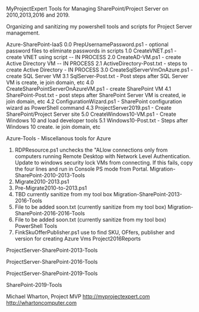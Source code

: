 MyProjectExpert Tools for Managing SharePoint/Project Server on 2010,2013,2016 and 2019.

Organizing and sanitizing my powershell tools and scripts for Project Server management.

Azure-SharePoint-IaaS
  0.0 PrepUsernamePassword.ps1   - optional password files to eliminate passwords in scripts 
  1.0 CreateVNET.ps1 - create VNET using script -- IN PROCESS
  2.0 CreateAD-VM.ps1 - create Active Directory VM -- IN PROCESS
  2.1 ActiveDirectory-Post.txt - steps to create Active Directory - IN PROCESS
  3.0 CreateSqlServerVmOnAzure.ps1 - create SQL Server VM
  3.1 SqlServer-Post.txt - Post steps after SQL Server VM is create, ie join domain, etc
  4.0 CreateSharePointServerOnAzureVM.ps1 - create SharePoint VM
  4.1 SharePoint-Post.txt - post steps after SharePoint Server VM is created, ie join domain, etc
  4.2 ConfigurationWizard.ps1 - SharePoint configuration wizard as PowerShell command
  4.3 ProjectServer2019.ps1 - Create SharePoint/Project Server site
  5.0 CreateWindows10-VM.ps1 - Create Windows 10 and load developer tools 
  5.1 Windows10-Post.txt  - Steps after Windows 10 create.  ie join domain, etc

Azure-Tools - Miscellanous tools for Azure
  1. RDPResource.ps1 unchecks the "ALlow connections only from computers running Remote Desktop with Network Level Authentication.
  Update to windows security lock VMs from connecting.  If this fails, copy the four lines and run in Console PS mode from Portal.
Migration-SharePoint-2010-2013-Tools
  1. Migrate2010-2013.ps1
  2. Pre-Migrate2010-to-2013.ps1
  2. TBD currently sanitize from my tool box
Migration-SharePoint-2013-2016-Tools
  1. File to be added soon.txt (currently sanitize from my tool box)
Migration-SharePoint-2016-2016-Tools
  1. File to be added soon.txt (currently sanitize from my tool box)
PowerShell Tools
  1. FinkSkuOfferPublisher.ps1  use to find SKU, OFfers, publisher and version for creating Azure Vms
Project2016Reports

ProjectServer-SharePoint-2013-Tools

ProjectServer-SharePoint-2016-Tools

ProjectServer-SharePoint-2019-Tools

SharePoint-2019-Tools

Michael Wharton, Project MVP
http://myprojectexpert.com 
http://whartoncomputer.com
